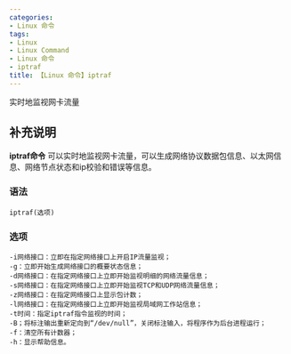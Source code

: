 ```yaml
---
categories:
- Linux 命令
tags:
- Linux
- Linux Command
- Linux 命令
- iptraf
title: 【Linux 命令】iptraf
---
```


实时地监视网卡流量

## 补充说明

**iptraf命令** 可以实时地监视网卡流量，可以生成网络协议数据包信息、以太网信息、网络节点状态和ip校验和错误等信息。

###  语法

```shell
iptraf(选项)
```

###  选项

```shell
-i网络接口：立即在指定网络接口上开启IP流量监视；
-g：立即开始生成网络接口的概要状态信息；
-d网络接口：在指定网络接口上立即开始监视明细的网络流量信息；
-s网络接口：在指定网络接口上立即开始监视TCP和UDP网络流量信息；
-z网络接口：在指定网络接口上显示包计数；
-l网络接口：在指定网络接口上立即开始监视局域网工作站信息；
-t时间：指定iptraf指令监视的时间；
-B；将标注输出重新定向到“/dev/null”，关闭标注输入，将程序作为后台进程运行；
-f：清空所有计数器；
-h：显示帮助信息。
```


<!-- Linux命令行搜索引擎：https://jaywcjlove.github.io/linux-command/ -->